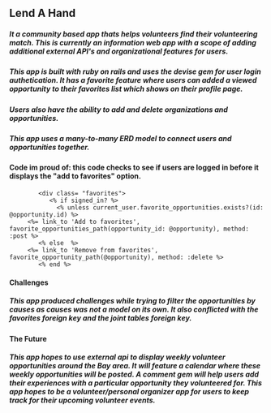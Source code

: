 ## Lend A Hand

##### It a community based app thats helps volunteers find their volunteering match. This is currently an information web app with a scope of adding additional external API's and organizational features for users.

##### This app is built with ruby on rails and uses the devise gem for user login authetication. It has a favorite feature where users can added a viewed opportunity to their favorites list which shows on their profile page. 

##### Users also have the ability to add and delete organizations and opportunities.

##### This app uses a many-to-many ERD model to connect users and opportunities together.

#### Code im proud of: this code checks to see if users are logged in before it displays the "add to favorites" option.

            <div class= "favorites"> 
               <% if signed_in? %>
                 <% unless current_user.favorite_opportunities.exists?(id: @opportunity.id) %>
		 <%= link_to 'Add to favorites', favorite_opportunities_path(opportunity_id: @opportunity), method: :post %>
	        <% else  %>
		 <%= link_to 'Remove from favorites', favorite_opportunity_path(@opportunity), method: :delete %>
	        <% end %>

#### Challenges

##### This app produced challenges while trying to filter the opportunities by causes as causes was not a model on its own. It also conflicted with the favorites foreign key and the joint tables foreign key. 
 


#### The Future

##### This app hopes to use external api to display weekly volunteer opportunities around the Bay area. It will feature a calendar where these weekly opportunities will be posted. A comment gem will help users add their experiences with a particular opportunity they volunteered for. This app hopes to be a volunteer/personal organizer app for users to keep track for their upcoming volunteer events.



